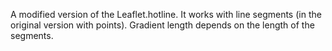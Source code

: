 A modified version of the Leaflet.hotline.
It works with line segments (in the original version with points).
Gradient length depends on the length of the segments.